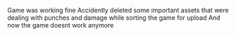 Game was working fine
Accidently deleted some important assets that were dealing with punches and damage while sorting the game for upload
And now the game doesnt work anymore

